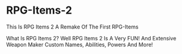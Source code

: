 RPG-Items-2
===========

This Is RPG Items 2 A Remake Of The First RPG-Items

What Is RPG Items 2? Well RPG Items 2 Is A Very FUN! And Extensive Weapon Maker Custom Names, Abilities, Powers And More!
